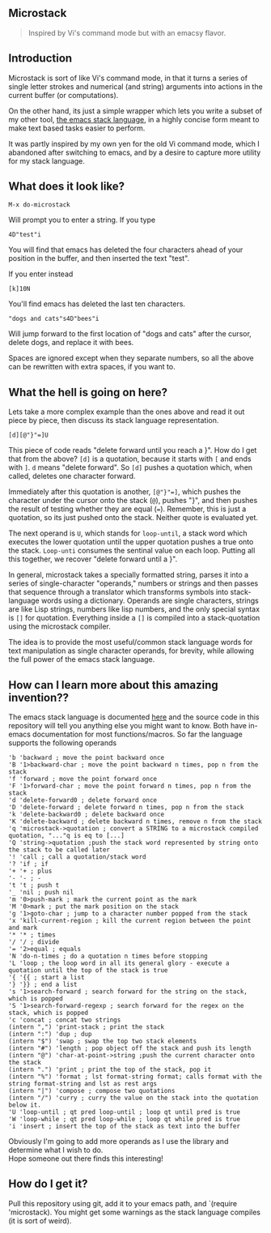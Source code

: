 Microstack
----------
> Inspired by Vi's command mode but with an emacsy flavor.

Introduction
------------

Microstack is sort of like Vi's command mode, in that it turns a
series of single letter strokes and numerical (and string) arguments
into actions in the current buffer (or computations).  

On the other hand, its just a simple wrapper which lets you write a
subset of my other tool, [the emacs stack language](https://github.com/VincentToups/emacs-utils/blob/master/with-stack.md), in a highly concise
form meant to make text based tasks easier to perform.  

It was partly inspired by my own yen for the old Vi command mode,
which I abandoned after switching to emacs, and by a desire to capture
more utility for my stack language.  

What does it look like?
-----------------------

    M-x do-microstack 

Will prompt you to enter a string.  If you type

    4D"test"i

You will find that emacs has deleted the four characters ahead of your
position in the buffer, and then inserted the text "test".

If you enter instead

    [k]10N

You'll find emacs has deleted the last ten characters.

    "dogs and cats"s4D"bees"i

Will jump forward to the first location of "dogs and cats" after the
cursor, delete dogs, and replace it with bees.

Spaces are ignored except when they separate numbers, so all the above
can be rewritten with extra spaces, if you want to.

What the hell is going on here?
-------------------------------

Lets take a more complex example than the ones above and read it out
piece by piece, then discuss its stack language representation.

    [d][@"}"=]U

This piece of code reads "delete forward until you reach a }".  How do
I get that from the above?  `[d]` is a quotation, because it starts
with `[` and ends with `]`.  `d` means "delete forward".  So `[d]`
pushes a quotation which, when called, deletes one character forward.  

Immediately after this quotation is another, `[@"}"=]`, which pushes
the character under the cursor onto the stack (`@`), pushes "}", and
then pushes the result of testing whether they are equal (`=`).
Remember, this is just a quotation, so its just pushed onto the stack.
Neither quote is evaluated yet.

The next operand is `U`, which stands for `loop-until`, a stack word
which executes the lower quotation until the upper quotation pushes a
true onto the stack.  `Loop-unti` consumes the sentinal value on each
loop.  Putting all this together, we recover "delete forward until a
}".

In general, microstack takes a specially formatted string, parses it
into a series of single-character "operands," numbers or strings and
then passes that sequence through a translator which transforms
symbols into stack-language words using a dictionary.  Operands are
single characters, strings are like Lisp strings, numbers like lisp
numbers, and the only special syntax is `[]` for quotation.
Everything inside a `[]` is compiled into a stack-quotation using the
microstack compiler.

The idea is to provide the most useful/common stack language words for
text manipulation as single character operands, for brevity, while
allowing the full power of the emacs stack language. 

How can I learn more about this amazing invention??
---------------------------------------------------

The emacs stack language is documented [here](https://github.com/VincentToups/emacs-utils/blob/master/with-stack.md) and the source code in
this repository will tell you anything else you might want to know.
Both have in-emacs documentation for most functions/macros.  So far
the language supports the following operands

	'b 'backward ; move the point backward once
	'B '1>backward-char ; move the point backward n times, pop n from the stack
	'f 'forward ; move the point forward once
	'F '1>forward-char ; move the point forward n times, pop n from the stack
	'd 'delete-forward0 ; delete forward once
	'D 'delete-forward ; delete forward n times, pop n from the stack
	'k 'delete-backward0 ; delete backward once
	'K 'delete-backward ; delete backward n times, remove n from the stack
	'q 'microstack->quotation ; convert a STRING to a microstack compiled quotation, "..."q is eq to [...]
	'Q 'string->quotation ;push the stack word represented by string onto the stack to be called later
	'! 'call ; call a quotation/stack word
	'? 'if ; if 
	'+ '+ ; plus
	'- '- ; -
	't 't ; push t 
	'_ 'nil ; push nil
	'm '0>push-mark ; mark the current point as the mark
	'M '0>mark ; put the mark position on the stack
	'g '1>goto-char ; jump to a character number popped from the stack 
	'x 'kill-current-region ; kill the current region between the point and mark
	'* '* ; times
	'/ '/ ; divide
	'= '2>equal ; equals
	'N 'do-n-times ; do a quotation n times before stopping
	'L 'loop ; the loop word in all its general glory - execute a quotation until the top of the stack is true
	'{ '{{ ; start a list
	'} '}} ; end a list
	's '1>search-forward ; search forward for the string on the stack, which is popped
	'S '1>search-forward-regexp ; search forward for the regex on the stack, which is popped
	'c 'concat ; concat two strings
	(intern ",") 'print-stack ; print the stack
	(intern ":") 'dup ; dup
	(intern "$") 'swap ; swap the top two stack elements
	(intern "#") 'length ; pop object off the stack and push its length
	(intern "@") 'char-at-point->string ;push the current character onto the stack
	(intern ".") 'print ; print the top of the stack, pop it
	(intern "%") 'format ; lst format-string format; calls format with the string format-string and lst as rest args
	(intern "|") 'compose ; compose two quotations
	(intern "/") 'curry ; curry the value on the stack into the quotation below it.
	'U 'loop-until ; qt pred loop-until ; loop qt until pred is true
	'W 'loop-while ; qt pred loop-while ; loop qt while pred is true
	'i 'insert ; insert the top of the stack as text into the buffer


Obviously I'm going to add more operands as I use the library and determine what I wish to do.  
Hope someone out there finds this interesting!

How do I get it?
----------------

Pull this repository using git, add it to your emacs path, and `(require 'microstack).  You might get some warnings as the stack language compiles (it is sort of weird).
